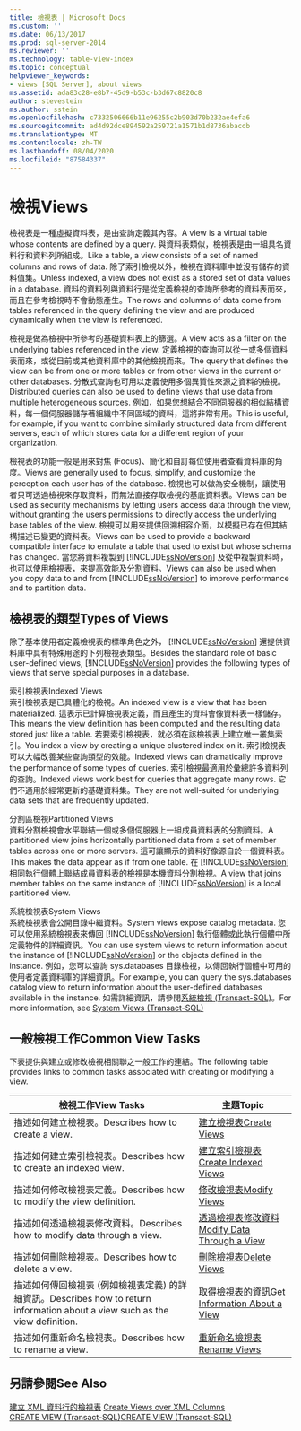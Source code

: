 ```yaml
---
title: 檢視表 | Microsoft Docs
ms.custom: ''
ms.date: 06/13/2017
ms.prod: sql-server-2014
ms.reviewer: ''
ms.technology: table-view-index
ms.topic: conceptual
helpviewer_keywords:
- views [SQL Server], about views
ms.assetid: ada83c28-e8b7-45d9-b53c-b3d67c8820c8
author: stevestein
ms.author: sstein
ms.openlocfilehash: c7332506666b11e96255c2b903d70b232ae4efa6
ms.sourcegitcommit: ad4d92dce894592a259721a1571b1d8736abacdb
ms.translationtype: MT
ms.contentlocale: zh-TW
ms.lasthandoff: 08/04/2020
ms.locfileid: "87584337"
---
```

# <a name="views"></a><span data-ttu-id="7e935-102">檢視</span><span class="sxs-lookup"><span data-stu-id="7e935-102">Views</span></span>
  <span data-ttu-id="7e935-103">檢視表是一種虛擬資料表，是由查詢定義其內容。</span><span class="sxs-lookup"><span data-stu-id="7e935-103">A view is a virtual table whose contents are defined by a query.</span></span> <span data-ttu-id="7e935-104">與資料表類似，檢視表是由一組具名資料行和資料列所組成。</span><span class="sxs-lookup"><span data-stu-id="7e935-104">Like a table, a view consists of a set of named columns and rows of data.</span></span> <span data-ttu-id="7e935-105">除了索引檢視以外，檢視在資料庫中並沒有儲存的資料值集。</span><span class="sxs-lookup"><span data-stu-id="7e935-105">Unless indexed, a view does not exist as a stored set of data values in a database.</span></span> <span data-ttu-id="7e935-106">資料的資料列與資料行是從定義檢視的查詢所參考的資料表而來，而且在參考檢視時不會動態產生。</span><span class="sxs-lookup"><span data-stu-id="7e935-106">The rows and columns of data come from tables referenced in the query defining the view and are produced dynamically when the view is referenced.</span></span>  
  
 <span data-ttu-id="7e935-107">檢視是做為檢視中所參考的基礎資料表上的篩選。</span><span class="sxs-lookup"><span data-stu-id="7e935-107">A view acts as a filter on the underlying tables referenced in the view.</span></span> <span data-ttu-id="7e935-108">定義檢視的查詢可以從一或多個資料表而來，或從目前或其他資料庫中的其他檢視而來。</span><span class="sxs-lookup"><span data-stu-id="7e935-108">The query that defines the view can be from one or more tables or from other views in the current or other databases.</span></span> <span data-ttu-id="7e935-109">分散式查詢也可用以定義使用多個異質性來源之資料的檢視。</span><span class="sxs-lookup"><span data-stu-id="7e935-109">Distributed queries can also be used to define views that use data from multiple heterogeneous sources.</span></span> <span data-ttu-id="7e935-110">例如，如果您想結合不同伺服器的相似結構資料，每一個伺服器儲存著組織中不同區域的資料，這將非常有用。</span><span class="sxs-lookup"><span data-stu-id="7e935-110">This is useful, for example, if you want to combine similarly structured data from different servers, each of which stores data for a different region of your organization.</span></span>  
  
 <span data-ttu-id="7e935-111">檢視表的功能一般是用來對焦 (Focus)、簡化和自訂每位使用者查看資料庫的角度。</span><span class="sxs-lookup"><span data-stu-id="7e935-111">Views are generally used to focus, simplify, and customize the perception each user has of the database.</span></span> <span data-ttu-id="7e935-112">檢視也可以做為安全機制，讓使用者只可透過檢視來存取資料，而無法直接存取檢視的基底資料表。</span><span class="sxs-lookup"><span data-stu-id="7e935-112">Views can be used as security mechanisms by letting users access data through the view, without granting the users permissions to directly access the underlying base tables of the view.</span></span> <span data-ttu-id="7e935-113">檢視可以用來提供回溯相容介面，以模擬已存在但其結構描述已變更的資料表。</span><span class="sxs-lookup"><span data-stu-id="7e935-113">Views can be used to provide a backward compatible interface to emulate a table that used to exist but whose schema has changed.</span></span> <span data-ttu-id="7e935-114">當您將資料複製到 [!INCLUDE[ssNoVersion](../../includes/ssnoversion-md.md)] 及從中複製資料時，也可以使用檢視表，來提高效能及分割資料。</span><span class="sxs-lookup"><span data-stu-id="7e935-114">Views can also be used when you copy data to and from [!INCLUDE[ssNoVersion](../../includes/ssnoversion-md.md)] to improve performance and to partition data.</span></span>  
  
## <a name="types-of-views"></a><span data-ttu-id="7e935-115">檢視表的類型</span><span class="sxs-lookup"><span data-stu-id="7e935-115">Types of Views</span></span>  
 <span data-ttu-id="7e935-116">除了基本使用者定義檢視表的標準角色之外， [!INCLUDE[ssNoVersion](../../includes/ssnoversion-md.md)] 還提供資料庫中具有特殊用途的下列檢視表類型。</span><span class="sxs-lookup"><span data-stu-id="7e935-116">Besides the standard role of basic user-defined views, [!INCLUDE[ssNoVersion](../../includes/ssnoversion-md.md)] provides the following types of views that serve special purposes in a database.</span></span>  
  
 <span data-ttu-id="7e935-117">索引檢視表</span><span class="sxs-lookup"><span data-stu-id="7e935-117">Indexed Views</span></span>  
 <span data-ttu-id="7e935-118">索引檢視表是已具體化的檢視。</span><span class="sxs-lookup"><span data-stu-id="7e935-118">An indexed view is a view that has been materialized.</span></span> <span data-ttu-id="7e935-119">這表示已計算檢視表定義，而且產生的資料會像資料表一樣儲存。</span><span class="sxs-lookup"><span data-stu-id="7e935-119">This means the view definition has been computed and the resulting data stored just like a table.</span></span> <span data-ttu-id="7e935-120">若要索引檢視表，就必須在該檢視表上建立唯一叢集索引。</span><span class="sxs-lookup"><span data-stu-id="7e935-120">You index a view by creating a unique clustered index on it.</span></span> <span data-ttu-id="7e935-121">索引檢視表可以大幅改善某些查詢類型的效能。</span><span class="sxs-lookup"><span data-stu-id="7e935-121">Indexed views can dramatically improve the performance of some types of queries.</span></span> <span data-ttu-id="7e935-122">索引檢視最適用於彙總許多資料列的查詢。</span><span class="sxs-lookup"><span data-stu-id="7e935-122">Indexed views work best for queries that aggregate many rows.</span></span> <span data-ttu-id="7e935-123">它們不適用於經常更新的基礎資料集。</span><span class="sxs-lookup"><span data-stu-id="7e935-123">They are not well-suited for underlying data sets that are frequently updated.</span></span>  
  
 <span data-ttu-id="7e935-124">分割區檢視</span><span class="sxs-lookup"><span data-stu-id="7e935-124">Partitioned Views</span></span>  
 <span data-ttu-id="7e935-125">資料分割檢視會水平聯結一個或多個伺服器上一組成員資料表的分割資料。</span><span class="sxs-lookup"><span data-stu-id="7e935-125">A partitioned view joins horizontally partitioned data from a set of member tables across one or more servers.</span></span> <span data-ttu-id="7e935-126">這可讓顯示的資料好像源自於一個資料表。</span><span class="sxs-lookup"><span data-stu-id="7e935-126">This makes the data appear as if from one table.</span></span> <span data-ttu-id="7e935-127">在 [!INCLUDE[ssNoVersion](../../includes/ssnoversion-md.md)] 相同執行個體上聯結成員資料表的檢視是本機資料分割檢視。</span><span class="sxs-lookup"><span data-stu-id="7e935-127">A view that joins member tables on the same instance of [!INCLUDE[ssNoVersion](../../includes/ssnoversion-md.md)] is a local partitioned view.</span></span>  
  
 <span data-ttu-id="7e935-128">系統檢視表</span><span class="sxs-lookup"><span data-stu-id="7e935-128">System Views</span></span>  
 <span data-ttu-id="7e935-129">系統檢視表會公開目錄中繼資料。</span><span class="sxs-lookup"><span data-stu-id="7e935-129">System views expose catalog metadata.</span></span> <span data-ttu-id="7e935-130">您可以使用系統檢視表來傳回 [!INCLUDE[ssNoVersion](../../includes/ssnoversion-md.md)] 執行個體或此執行個體中所定義物件的詳細資訊。</span><span class="sxs-lookup"><span data-stu-id="7e935-130">You can use system views to return information about the instance of [!INCLUDE[ssNoVersion](../../includes/ssnoversion-md.md)] or the objects defined in the instance.</span></span> <span data-ttu-id="7e935-131">例如，您可以查詢 sys.databases 目錄檢視，以傳回執行個體中可用的使用者定義資料庫的詳細資訊。</span><span class="sxs-lookup"><span data-stu-id="7e935-131">For example, you can query the sys.databases catalog view to return information about the user-defined databases available in the instance.</span></span> <span data-ttu-id="7e935-132">如需詳細資訊，請參閱[系統檢視 &#40;Transact-SQL&#41;](/sql/t-sql/language-reference)。</span><span class="sxs-lookup"><span data-stu-id="7e935-132">For more information, see [System Views &#40;Transact-SQL&#41;](/sql/t-sql/language-reference)</span></span>  
  
## <a name="common-view-tasks"></a><span data-ttu-id="7e935-133">一般檢視工作</span><span class="sxs-lookup"><span data-stu-id="7e935-133">Common View Tasks</span></span>  
 <span data-ttu-id="7e935-134">下表提供與建立或修改檢視相關聯之一般工作的連結。</span><span class="sxs-lookup"><span data-stu-id="7e935-134">The following table provides links to common tasks associated with creating or modifying a view.</span></span>  
  
|<span data-ttu-id="7e935-135">檢視工作</span><span class="sxs-lookup"><span data-stu-id="7e935-135">View Tasks</span></span>|<span data-ttu-id="7e935-136">主題</span><span class="sxs-lookup"><span data-stu-id="7e935-136">Topic</span></span>|  
|----------------|-----------|  
|<span data-ttu-id="7e935-137">描述如何建立檢視表。</span><span class="sxs-lookup"><span data-stu-id="7e935-137">Describes how to create a view.</span></span>|[<span data-ttu-id="7e935-138">建立檢視表</span><span class="sxs-lookup"><span data-stu-id="7e935-138">Create Views</span></span>](../views/views.md)|  
|<span data-ttu-id="7e935-139">描述如何建立索引檢視表。</span><span class="sxs-lookup"><span data-stu-id="7e935-139">Describes how to create an indexed view.</span></span>|[<span data-ttu-id="7e935-140">建立索引檢視表</span><span class="sxs-lookup"><span data-stu-id="7e935-140">Create Indexed Views</span></span>](../views/create-indexed-views.md)|  
|<span data-ttu-id="7e935-141">描述如何修改檢視表定義。</span><span class="sxs-lookup"><span data-stu-id="7e935-141">Describes how to modify the view definition.</span></span>|[<span data-ttu-id="7e935-142">修改檢視表</span><span class="sxs-lookup"><span data-stu-id="7e935-142">Modify Views</span></span>](../views/modify-views.md)|  
|<span data-ttu-id="7e935-143">描述如何透過檢視表修改資料。</span><span class="sxs-lookup"><span data-stu-id="7e935-143">Describes how to modify data through a view.</span></span>|[<span data-ttu-id="7e935-144">透過檢視表修改資料</span><span class="sxs-lookup"><span data-stu-id="7e935-144">Modify Data Through a View</span></span>](../views/modify-data-through-a-view.md)|  
|<span data-ttu-id="7e935-145">描述如何刪除檢視表。</span><span class="sxs-lookup"><span data-stu-id="7e935-145">Describes how to delete a view.</span></span>|[<span data-ttu-id="7e935-146">刪除檢視表</span><span class="sxs-lookup"><span data-stu-id="7e935-146">Delete Views</span></span>](../views/delete-views.md)|  
|<span data-ttu-id="7e935-147">描述如何傳回檢視表 (例如檢視表定義) 的詳細資訊。</span><span class="sxs-lookup"><span data-stu-id="7e935-147">Describes how to return information about a view such as the view definition.</span></span>|[<span data-ttu-id="7e935-148">取得檢視表的資訊</span><span class="sxs-lookup"><span data-stu-id="7e935-148">Get Information About a View</span></span>](../views/get-information-about-a-view.md)|  
|<span data-ttu-id="7e935-149">描述如何重新命名檢視表。</span><span class="sxs-lookup"><span data-stu-id="7e935-149">Describes how to rename a view.</span></span>|[<span data-ttu-id="7e935-150">重新命名檢視表</span><span class="sxs-lookup"><span data-stu-id="7e935-150">Rename Views</span></span>](../views/rename-views.md)|  
  
## <a name="see-also"></a><span data-ttu-id="7e935-151">另請參閱</span><span class="sxs-lookup"><span data-stu-id="7e935-151">See Also</span></span>  
 <span data-ttu-id="7e935-152">[建立 XML 資料行的檢視表](../xml/create-views-over-xml-columns.md) </span><span class="sxs-lookup"><span data-stu-id="7e935-152">[Create Views over XML Columns](../xml/create-views-over-xml-columns.md) </span></span>  
 [<span data-ttu-id="7e935-153">CREATE VIEW &#40;Transact-SQL&#41;</span><span class="sxs-lookup"><span data-stu-id="7e935-153">CREATE VIEW &#40;Transact-SQL&#41;</span></span>](/sql/t-sql/statements/create-view-transact-sql)  
  
  
